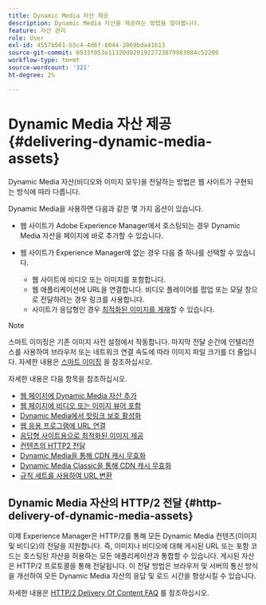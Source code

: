 ```yaml
---
title: Dynamic Media 자산 제공
description: Dynamic Media 자산을 제공하는 방법을 알아봅니다.
feature: 자산 관리
role: User
exl-id: 4557b561-b3c4-4d6f-8044-2069bda41613
source-git-commit: 6933f053e11320d8201922723879983084c52209
workflow-type: tm+mt
source-wordcount: '321'
ht-degree: 2%

---
```


# Dynamic Media 자산 제공{#delivering-dynamic-media-assets}

Dynamic Media 자산(비디오와 이미지 모두)을 전달하는 방법은 웹 사이트가 구현되는 방식에 따라 다릅니다.

Dynamic Media을 사용하면 다음과 같은 몇 가지 옵션이 있습니다.

* 웹 사이트가 Adobe Experience Manager에서 호스팅되는 경우 Dynamic Media 자산을 페이지에 바로 추가할 수 있습니다.
* 웹 사이트가 Experience Manager에 없는 경우 다음 중 하나를 선택할 수 있습니다.

   * 웹 사이트에 비디오 또는 이미지를 포함합니다.
   * 웹 애플리케이션에 URL을 연결합니다. 비디오 플레이어를 팝업 또는 모달 창으로 전달하려는 경우 링크를 사용합니다.
   * 사이트가 응답형인 경우 [최적화된 이미지를 게재](/help/assets/dynamic-media/responsive-site.md)할 수 있습니다.

>[!NOTE]
>
>스마트 이미징은 기존 이미지 사전 설정에서 작동합니다. 마지막 전달 순간에 인텔리전스를 사용하여 브라우저 또는 네트워크 연결 속도에 따라 이미지 파일 크기를 더 줄입니다. 자세한 내용은 [스마트 이미징](/help/assets/dynamic-media/imaging-faq.md) 을 참조하십시오.

자세한 내용은 다음 항목을 참조하십시오.

* [웹 페이지에 Dynamic Media 자산 추가](/help/assets/dynamic-media/adding-dynamic-media-assets-to-pages.md)
* [웹 페이지에 비디오 또는 이미지 뷰어 포함](/help/assets/dynamic-media/embed-code.md)
* [Dynamic Media에서 핫링크 보호 활성화](/help/assets/dynamic-media/hotlink-protection.md)
* [웹 응용 프로그램에 URL 연결](/help/assets/dynamic-media/linking-urls-to-yourwebapplication.md)
* [응답형 사이트용으로 최적화된 이미지 제공](/help/assets/dynamic-media/responsive-site.md)
* [컨텐츠의 HTTP2 전달](/help/assets/dynamic-media/http2faq.md)
* [Dynamic Media을 통해 CDN 캐시 무효화](/help/assets/dynamic-media/invalidate-cdn-cache-dynamic-media.md)
* [Dynamic Media Classic을 통해 CDN 캐시 무효화](/help/assets/dynamic-media/invalidate-cdn-cache-dm-classic.md)
* [규칙 세트를 사용하여 URL 변환](/help/assets/dynamic-media/using-rulesets-to-transform-urls.md)

## Dynamic Media 자산의 HTTP/2 전달 {#http-delivery-of-dynamic-media-assets}

이제 Experience Manager은 HTTP/2를 통해 모든 Dynamic Media 컨텐츠(이미지 및 비디오)의 전달을 지원합니다. 즉, 이미지나 비디오에 대해 게시된 URL 또는 포함 코드는 호스팅된 자산을 허용하는 모든 애플리케이션과 통합할 수 있습니다. 게시된 자산은 HTTP/2 프로토콜을 통해 전달됩니다. 이 전달 방법은 브라우저 및 서버의 통신 방식을 개선하여 모든 Dynamic Media 자산의 응답 및 로드 시간을 향상시킬 수 있습니다.

자세한 내용은 [HTTP/2 Delivery Of Content FAQ](/help/assets/dynamic-media/http2faq.md) 를 참조하십시오.

